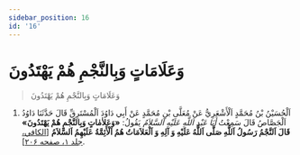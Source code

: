```yaml
---
sidebar_position: 16
id: '16'
---
```



# وَعَلَامَاتٍ وَبِالنَّجْمِ هُمْ يَهْتَدُونَ

> وَعَلَامَاتٍ وَبِالنَّجْمِ هُمْ يَهْتَدُونَ

1. اَلْحُسَيْنُ بْنُ مُحَمَّدٍ اَلْأَشْعَرِيُّ عَنْ مُعَلَّى بْنِ مُحَمَّدٍ عَنْ أَبِي دَاوُدَ اَلْمُسْتَرِقِّ قَالَ
   حَدَّثَنَا دَاوُدُ اَلْجَصَّاصُ قَالَ سَمِعْتُ _أَبَا عَبْدِ اَللَّهِ عَلَيْهِ اَلسَّلاَمُ_ يَقُولُ:
   **«وَعَلاٰمٰاتٍ وَبِالنَّجْمِ هُمْ يَهْتَدُونَ» قَالَ اَلنَّجْمُ رَسُولُ اَللَّهِ صَلَّى اَللَّهُ عَلَيْهِ وَ
   آلِهِ وَ اَلْعَلاَمَاتُ هُمُ اَلْأَئِمَّةُ عَلَيْهِمُ اَلسَّلاَمُ** [[الکافي، جلد ۱، صفحه
   ۲۰۶][1]].

[1]: http://noo.rs/xGBZ1
